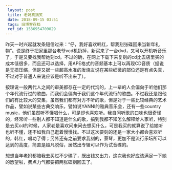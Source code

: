 ```yaml
---
 layout: post
 title: 老妈真搞笑
 date: 2018-09-15 03:51
 tags: 旧博客存档
 ref_id: 1536954709029
---
```

昨天一时兴起就发条短信过来：“仔，我好喜欢韩红，帮我刻张碟回来当新年礼物”。说是终于把家里那台老爷vcd机扔掉，新买来了一台dvd，又可以开机听音乐了，于是又要找我帮她刻cd。不过的确，在网上下载下来复刻的cd比去店里买的成本低很多，而且还可以选择，用APE格式的音频基本上可以再现CD音质（据说是无损压缩，但是又据一些超高水准的发烧友说在某些细微的部位还是有点失真，不过对于普通人来说应该是听不出来了）。



按理说一般两代人之间的审美都存在一定的代沟的，上一辈的人会偏向于听他们那个年代流行过的歌曲，而我们会偏向于我们这个年代流行的歌曲。不过我还是跟他们的有比较大的交集，虽然我们都有对方不听的歌，但是对于一些比较经典的艺术作品，譬如说某些古典交响乐，譬如说YANNI的雅典音乐会，还有一些country
music，他们虽然听不懂唱什么，可是却也喜欢听。我自问听歌的口味也很奇怪的，经常听一些别人都不知道是什么的歌，搞到我都不知怎么解释给人家听，特别是去买cd的时候，人家老是喜欢问来问去想买什么，可是我买的就算说了给她听也听不懂，还不如我自己逛着慢慢找。不过这次要刻的还是一家大小都会喜欢听的，韩红，唱功了得；另外还有之前要求我刻的，蔡琴，更加不是流行乐坛所可以达到的高度，简直是超凡脱俗，居然出专辑可以作为试音碟的。



想想当年老妈都陪我去买过不少碟了，既出钱又出力，这次我也好应该满足一下她的愿望啦，费点力气都要把两张碟刻回去了。

